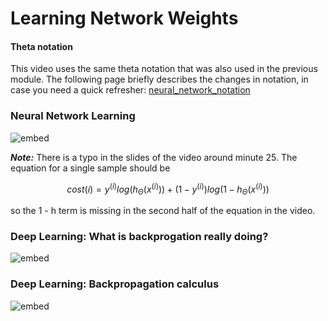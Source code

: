 # Learning Network Weights

#### Theta notation

This video uses the same theta notation that was also used in the previous
module. The following page briefly describes the changes in notation, in
case you need a quick refresher:
[neural_network_notation](../../nn_notation.pdf)

### Neural Network Learning

![embed](https://youtube.com/embed/UVjj2fHu9YU)

***Note:*** There is a typo in the slides of the video around minute 25. The equation for a single sample should be

$$cost(i) = y^{(i)}log(h_{\Theta}(x^{(i)})) + (1 - y^{(i)})log(1 - h_{\Theta}(x^{(i)}))$$

so the 1 - h term is missing in the second half of the equation in the video.


### Deep Learning: What is backprogation really doing?

![embed](https://youtube.com/embed/Ilg3gGewQ5U)

### Deep Learning: Backpropagation calculus

![embed](https://youtube.com/embed/tIeHLnjs5U8)

